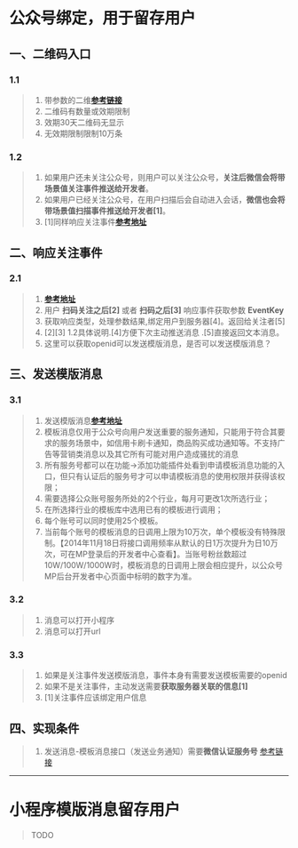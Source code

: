 # 公众号绑定，用于留存用户
## 一、二维码入口
### 1.1
> 1. 带参数的二维[**参考链接**](https://mp.weixin.qq.com/wiki?t=resource/res_main&id=mp1443433542)
> 2. 二维码有数量或效期限制
> 3. 效期30天二维码无显示
> 4. 无效期限制限制10万条
### 1.2
> 1. 如果用户还未关注公众号，则用户可以关注公众号，**关注后微信会将带场景值关注事件推送给开发者**。
> 2. 如果用户已经关注公众号，在用户扫描后会自动进入会话，**微信也会将带场景值扫描事件推送给开发者[1]**。
> 3. [1]同样响应关注事件[**参考地址**](https://mp.weixin.qq.com/wiki?t=resource/res_main&id=mp1421140454)
## 二、响应关注事件
### 2.1
> 1. [**参考地址**](https://mp.weixin.qq.com/wiki?t=resource/res_main&id=mp1421140454)
> 2. 用户 **扫码关注之后[2]** 或者 **扫码之后[3]** 响应事件获取参数 **EventKey**
> 3. 获取响应类型，处理参数结果,绑定用户到服务器[4]。返回给关注者[5]
> 4. [2][3] 1.2具体说明.[4]方便下次主动推送消息 .[5]直接返回文本消息。
> 5. 这里可以获取openid可以发送模版消息，是否可以发送模版消息？
## 三、发送模版消息
### 3.1
> 1. 发送模版消息[**参考地址**](https://mp.weixin.qq.com/wiki?t=resource/res_main&id=mp1433751277)
> 2. 模板消息仅用于公众号向用户发送重要的服务通知，只能用于符合其要求的服务场景中，如信用卡刷卡通知，商品购买成功通知等。不支持广告等营销类消息以及其它所有可能对用户造成骚扰的消息
> 3. 所有服务号都可以在功能->添加功能插件处看到申请模板消息功能的入口，但只有认证后的服务号才可以申请模板消息的使用权限并获得该权限；
> 4. 需要选择公众账号服务所处的2个行业，每月可更改1次所选行业；
> 5. 在所选择行业的模板库中选用已有的模板进行调用；
> 6. 每个账号可以同时使用25个模板。
> 7. 当前每个账号的模板消息的日调用上限为10万次，单个模板没有特殊限制。【2014年11月18日将接口调用频率从默认的日1万次提升为日10万次，可在MP登录后的开发者中心查看】。当账号粉丝数超过10W/100W/1000W时，模板消息的日调用上限会相应提升，以公众号MP后台开发者中心页面中标明的数字为准。
### 3.2
> 1. 消息可以打开小程序
> 2. 消息可以打开url
### 3.3
> 1. 如果是关注事件发送模版消息，事件本身有需要发送模板需要的openid
> 2. 如果不是关注事件，主动发送需要**获取服务器关联的信息[1]** 
> 3. [1]关注事件应该绑定用户信息

## 四、实现条件
> 1. 发送消息-模板消息接口（发送业务通知）需要**微信认证服务号** [参考链接](https://mp.weixin.qq.com/wiki?t=resource/res_main&id=mp1433401084)

---
# 小程序模版消息留存用户

> TODO
